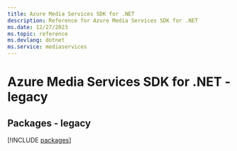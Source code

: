 ```yaml
---
title: Azure Media Services SDK for .NET
description: Reference for Azure Media Services SDK for .NET
ms.date: 12/27/2023
ms.topic: reference
ms.devlang: dotnet
ms.service: mediaservices
---
```

# Azure Media Services SDK for .NET - legacy
## Packages - legacy
[!INCLUDE [packages](media-services-index.md)]